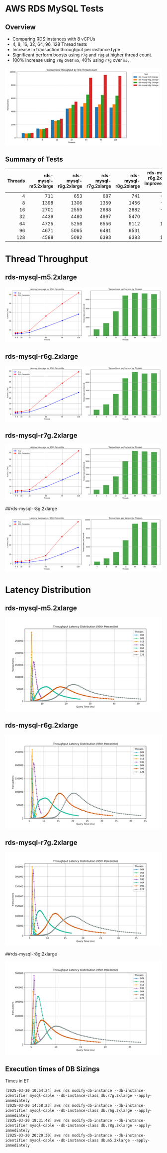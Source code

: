 # AWS RDS MySQL Tests

## Overview

- Comparing RDS Instances with 8 vCPUs
- 4, 8, 16, 32, 64, 96, 128 Thread tests
- Increase in transaction throughput per instance type
- Significant perform boosts using `r7g` and `r8g` at higher thread count.
- 100% increase using `r8g` over `m5`, 40% using `r7g` over `m5`.

![RDS Throughtput Comparison](rds-results.png)

## Summary of Tests

|   Threads |   rds-mysql-m5.2xlarge |  rds-mysql-r6g.2xlarge |   rds-mysql-r7g.2xlarge |   rds-mysql-r8g.2xlarge |   rds-mysql-r6g.2xlarge Improvement (%) |   rds-mysql-r7g.2xlarge Improvement (%) |   rds-mysql-r8g.2xlarge Improvement (%) |
|----------:|-----------------------:|------------------------:|------------------------:|------------------------:|----------------------------------------:|----------------------------------------:|----------------------------------------:|
|         4 |                    711 |                     653 |                     687 |                     741 |                                   -8.16 |                                   -3.38 |                                    4.22 |
|         8 |                   1398 |                    1306 |                    1359 |                    1456 |                                   -6.58 |                                   -2.79 |                                    4.15 |
|        16 |                   2701 |                    2559 |                    2688 |                    2882 |                                   -5.26 |                                   -0.48 |                                    6.7  |
|        32 |                   4439 |                    4480 |                    4997 |                    5470 |                                    0.92 |                                   12.57 |                                   23.23 |
|        64 |                   4725 |                    5256 |                    6556 |                    9112 |                                   11.24 |                                   38.75 |                                   92.85 |
|        96 |                   4671 |                    5065 |                    6481 |                    9531 |                                    8.44 |                                   38.75 |                                  104.05 |
|       128 |                   4588 |                    5092 |                    6393 |                    9383 |                                   10.99 |                                   39.34 |                                  104.51 |


# Thread Throughput
## rds-mysql-m5.2xlarge

![m5.2xlarge RDS Throughtput ](rds-mysql-m5.2xlarge/20250321.002932.title.threads.png)

## rds-mysql-r6g.2xlarge

![m6g.2xlarge RDS Throughtput ](rds-mysql-r6g.2xlarge/20250320.191518.title.threads.png)

## rds-mysql-r7g.2xlarge

![m7g.2xlarge RDS Throughtput ](rds-mysql-r7g.2xlarge/20250320.171920.title.threads.png)

##rds-mysql-r8g.2xlarge

![m8g.2xlarge RDS Throughtput ](rds-mysql-r8g.2xlarge/20250320.224052.title.threads.png)

# Latency Distribution
## rds-mysql-m5.2xlarge

![m5.2xlarge RDS Throughtput ](rds-mysql-m5.2xlarge/20250321.002932.title.latency.png)

## rds-mysql-r6g.2xlarge

![m6g.2xlarge RDS Throughtput ](rds-mysql-r6g.2xlarge/20250320.191518.title.latency.png)

## rds-mysql-r7g.2xlarge

![m7g.2xlarge RDS Throughtput ](rds-mysql-r7g.2xlarge/20250320.171920.title.latency.png)

##rds-mysql-r8g.2xlarge

![m8g.2xlarge RDS Throughtput ](rds-mysql-r8g.2xlarge/20250320.224052.title.latency.png)

## Execution times of DB Sizings

Times in ET
```
[2025-03-20 10:54:24] aws rds modify-db-instance --db-instance-identifier mysql-cable --db-instance-class db.r7g.2xlarge --apply-immediately
[2025-03-20 14:58:23] aws rds modify-db-instance --db-instance-identifier mysql-cable --db-instance-class db.r6g.2xlarge --apply-immediately
[2025-03-20 18:31:48] aws rds modify-db-instance --db-instance-identifier mysql-cable --db-instance-class db.r8g.2xlarge --apply-immediately
[2025-03-20 20:20:30] aws rds modify-db-instance --db-instance-identifier mysql-cable --db-instance-class db.m5.2xlarge --apply-immediately
```
